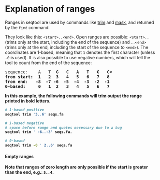 # Explanation of ranges

Ranges in seqtool are used by commands like [trim](trim.html) and [mask](mask.html),
and returned by the `find` command.

They look like this: `<start>..<end>`. Open ranges are possible: `<start>..`
(trims only at the start, including the end of the sequence) and `..<end>`
(trims only at the end, including the start of the sequence to `<end>`).
The coordinates are 1-based, meaning that `1` denotes the first character
(unless `-0` is used). It is also possible to use negative numbers, which
will tell the tool to count from the end of the sequence:

<pre>
sequence:    A   T  <b>G   C   A   T</span>   G   C<
from start:  1   2  <b>3   4   5   6</span>   7   8
from end:   -8  -7 <b>-6  -5  -4  -3</span>  -2  -1
0-based:     0   1  <b>2   3   4   5</span>   6   7
</pre>

In this example, the following commands will trim output the range printed in bold
letters.

```bash
# 1-based positive
seqtool trim '3..6' seqs.fa

# 1-based negative
# space before range and quotes necessary due to a bug
seqtool trim ' -6..-3' seqs.fa.

# 0-based
seqtool trim -0 ' 2..6' seqs.fa
```

#### Empty ranges

Note that ranges of zero length are only possible if
the start is greater than the end, e.g.: `5..4`.
